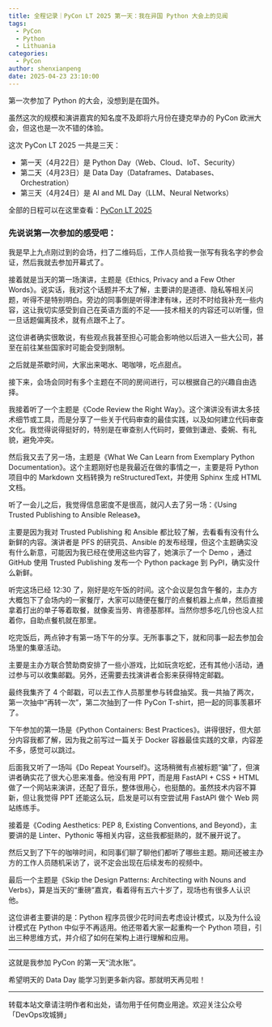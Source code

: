 ```yaml
---
title: 全程记录｜PyCon LT 2025 第一天：我在异国 Python 大会上的见闻
tags:
  - PyCon
  - Python
  - Lithuania
categories:
  - PyCon
author: shenxianpeng
date: 2025-04-23 23:10:00
---
```


第一次参加了 Python 的大会，没想到是在国外。

虽然这次的规模和演讲嘉宾的知名度不及即将六月份在捷克举办的 PyCon 欧洲大会，但这也是一次不错的体验。

这次 PyCon LT 2025 一共是三天：

- 第一天（4月22日）是 Python Day（Web、Cloud、IoT、Security）
- 第二天（4月23日）是 Data Day（Dataframes、Databases、Orchestration）
- 第三天（4月24日）是 AI and ML Day（LLM、Neural Networks）

全部的日程可以在这里查看：[PyCon LT 2025](https://pretalx.com/pycon-lithuania-2025/schedule/)

<!--more-->

### 先说说第一次参加的感受吧：

我是早上九点刚过到的会场，扫了二维码后，工作人员给我一张写有我名字的参会证，然后我就去参加开幕式了。

接着就是当天的第一场演讲，主题是《Ethics, Privacy and a Few Other Words》。说实话，我对这个话题并不太了解，主要讲的是道德、隐私等相关问题，听得不是特别明白。旁边的同事倒是听得津津有味，还时不时给我补充一些内容，这让我切实感受到自己在英语方面的不足——技术相关的内容还可以听懂，但一旦话题偏离技术，就有点跟不上了。

这位讲者确实很敢说，有些观点我甚至担心可能会影响他以后进入一些大公司，甚至在前往某些国家时可能会受到限制。

之后就是茶歇时间，大家出来喝水、喝咖啡，吃点甜点。

接下来，会场会同时有多个主题在不同的房间进行，可以根据自己的兴趣自由选择。

我接着听了一个主题是《Code Review the Right Way》。这个演讲没有讲太多技术细节或工具，而是分享了一些关于代码审查的最佳实践，以及如何建立代码审查文化。我觉得说得挺好的，特别是在审查别人代码时，要做到谦逊、委婉、有礼貌，避免冲突。

然后我又去了另一场，主题是《What We Can Learn from Exemplary Python Documentation》。这个主题刚好也是我最近在做的事情之一，主要是将 Python 项目中的 Markdown 文档转换为 reStructuredText，并使用 Sphinx 生成 HTML 文档。

听了一会儿之后，我觉得信息密度不是很高，就闪人去了另一场：《Using Trusted Publishing to Ansible Release》。

主要是因为我对 Trusted Publishing 和 Ansible 都比较了解，去看看有没有什么新鲜的内容。演讲者是 PFS 的研究员、Ansible 的发布经理，但这个主题确实没有什么新意，可能因为我已经在使用这些内容了，她演示了一个 Demo ，通过 GitHub 使用 Trusted Publishing 发布一个 Python package 到 PyPI，确实没什么新鲜。

听完这场已经 12:30 了，刚好是吃午饭的时间。这个会议是包含午餐的，主办方大概包下了会场内的一家餐厅，大家可以随便在餐厅的点餐机器上点单，然后直接拿着打出的单子等着取餐，就像麦当劳、肯德基那样。当然你想多吃几份也没人拦着你，自助点餐机就在那里。

吃完饭后，两点钟才有第一场下午的分享。无所事事之下，就和同事一起去参加会场里的集章活动。

主要是主办方联合赞助商安排了一些小游戏，比如玩贪吃蛇，还有其他小活动，通过参与可以收集邮戳。另外，还需要去找演讲者合影来获得特定邮戳。

最终我集齐了 4 个邮戳，可以去工作人员那里参与转盘抽奖。我一共抽了两次，第一次抽中“再转一次”，第二次抽到了一件 PyCon T-shirt，把一起的同事羡慕坏了。

下午参加的第一场是《Python Containers: Best Practices》。讲得很好，但大部分内容我都了解，因为我之前写过一篇关于 Docker 容器最佳实践的文章，内容差不多，感觉可以跳过。

后面我又听了一场叫《Do Repeat Yourself》。这场稍微有点被标题“骗”了，但演讲者确实花了很大心思来准备。他没有用 PPT，而是用 FastAPI + CSS + HTML 做了一个网站来演讲，还配了音乐，整体很用心，也挺酷的。虽然技术内容不算新，但让我觉得 PPT 还能这么玩，启发是可以有空尝试用 FastAPI 做个 Web 网站练练手。

接着是《Coding Aesthetics: PEP 8, Existing Conventions, and Beyond》，主要讲的是 Linter、Pythonic 等相关内容，这些我都挺熟的，就不展开说了。

然后又到了下午的咖啡时间，和同事们聊了聊他们都听了哪些主题。期间还被主办方的工作人员随机采访了，说不定会出现在后续发布的视频中。

最后一个主题是《Skip the Design Patterns: Architecting with Nouns and Verbs》，算是当天的“重磅”嘉宾，看着得有五六十岁了，现场也有很多人认识他。

这位讲者主要讲的是：Python 程序员很少花时间去考虑设计模式，以及为什么设计模式在 Python 中似乎不再适用。他还带着大家一起重构一个 Python 项目，引出三种思维方式，并介绍了如何在架构上进行理解和应用。

---

这就是我参加 PyCon 的第一天“流水账”。

希望明天的 Data Day 能学习到更多新内容。那就明天再见啦！

---

转载本站文章请注明作者和出处，请勿用于任何商业用途。欢迎关注公众号「DevOps攻城狮」
